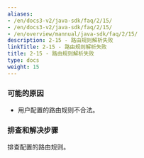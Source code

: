 ```yaml
---
aliases:
- /en/docs3-v2/java-sdk/faq/2/15/
- /en/docs3-v2/java-sdk/faq/2/15/
- /en/overview/mannual/java-sdk/faq/2/15/
description: 2-15 - 路由规则解析失败
linkTitle: 2-15 - 路由规则解析失败
title: 2-15 - 路由规则解析失败
type: docs
weight: 15
---
```







### 可能的原因

* 用户配置的路由规则不合法。

### 排查和解决步骤
排查配置的路由规则。
